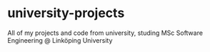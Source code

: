 # university-projects
All of my projects and code from university, studing MSc Software Engineering @ Linköping University
